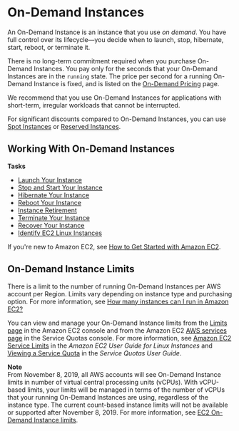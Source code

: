 # On\-Demand Instances<a name="ec2-on-demand-instances"></a>

An On\-Demand Instance is an instance that you use *on demand*\. You have full control over its lifecycle—you decide when to launch, stop, hibernate, start, reboot, or terminate it\.

There is no long\-term commitment required when you purchase On\-Demand Instances\. You pay only for the seconds that your On\-Demand Instances are in the `running` state\. The price per second for a running On\-Demand Instance is fixed, and is listed on the [On\-Demand Pricing](https://aws.amazon.com/ec2/pricing/on-demand) page\.

We recommend that you use On\-Demand Instances for applications with short\-term, irregular workloads that cannot be interrupted\.

For significant discounts compared to On\-Demand Instances, you can use [Spot Instances](using-spot-instances.md) or [Reserved Instances](ec2-reserved-instances.md)\.

## Working With On\-Demand Instances<a name="working-with-on-demand-instances"></a>

**Tasks**
+ [Launch Your Instance](LaunchingAndUsingInstances.md)
+ [Stop and Start Your Instance](Stop_Start.md)
+ [Hibernate Your Instance](Hibernate.md)
+ [Reboot Your Instance](ec2-instance-reboot.md)
+ [Instance Retirement](instance-retirement.md)
+ [Terminate Your Instance](terminating-instances.md)
+ [Recover Your Instance](ec2-instance-recover.md)
+ [Identify EC2 Linux Instances](identify_ec2_instances.md)

If you're new to Amazon EC2, see [How to Get Started with Amazon EC2](concepts.md#how-to-get-started)\.

## On\-Demand Instance Limits<a name="ec2-on-demand-instances-limits"></a>

There is a limit to the number of running On\-Demand Instances per AWS account per Region\. Limits vary depending on instance type and purchasing option\. For more information, see [How many instances can I run in Amazon EC2?](http://aws.amazon.com/ec2/faqs/#how-many-instances-ec2)

You can view and manage your On\-Demand Instance limits from the [Limits page](https://console.aws.amazon.com/ec2/#Limits) in the Amazon EC2 console and from the Amazon EC2 [AWS services page](https://console.aws.amazon.com/servicequotas/#!/services/ec2/quotas) in the Service Quotas console\. For more information, see [Amazon EC2 Service Limits](ec2-resource-limits.md) in the *Amazon EC2 User Guide for Linux Instances* and [Viewing a Service Quota](https://docs.aws.amazon.com/servicequotas/latest/userguide/gs-request-quota.html) in the *Service Quotas User Guide*\.

**Note**  
From November 8, 2019, all AWS accounts will see On\-Demand Instance limits in number of virtual central processing units \(vCPUs\)\. With vCPU\-based limits, your limits will be managed in terms of the number of vCPUs that your running On\-Demand Instances are using, regardless of the instance type\. The current count\-based instance limits will not be available or supported after November 8, 2019\. For more information, see [EC2 On\-Demand Instance limits](http://aws.amazon.com/ec2/faqs/#EC2_On-Demand_Instance_limits)\.